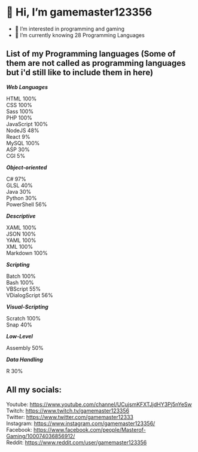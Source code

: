 # 👋 Hi, I’m gamemaster123356
- 👀 I’m interested in programming and gaming
- 🌱 I’m currently knowing 28 Programming Languages

## List of my Programming languages (Some of them are not called as programming languages but i'd still like to include them in here)

***Web Languages***<br>

HTML               100%<br>
CSS                100%<br>
Sass               100%<br>
PHP                100%<br>
JavaScript         100%<br>
NodeJS             48%<br>
React              9%<br>
MySQL              100%<br>
ASP                30%<br>
CGI                5%

***Object-oriented***<br>

C#                 97%<br>
GLSL               40%<br>
Java               30%<br>
Python             30%<br>
PowerShell         56%

***Descriptive***<br>

XAML               100%<br>
JSON               100%<br>
YAML               100%<br>
XML                100%<br>
Markdown           100%

***Scripting***<br>

Batch              100%<br>
Bash               100%<br>
VBScript           55%<br>
VDialogScript      56%

***Visual-Scripting***<br>

Scratch            100%<br>
Snap               40%

***Low-Level***<br>

Assembly           50%

***Data Handling***<br>

R                  30%<br>

## All my socials:
Youtube: https://www.youtube.com/channel/UCujsmKFXTJjdHY3Pj5nYeSw<br>
Twitch: https://www.twitch.tv/gamemaster123356<br>
Twitter: https://www.twitter.com/gamemaster12333<br>
Instagram: https://www.instagram.com/gamemaster123356/<br>
Facebook: https://www.facebook.com/people/Masterof-Gaming/100074036856912/<br>
Reddit: https://www.reddit.com/user/gamemaster123356
